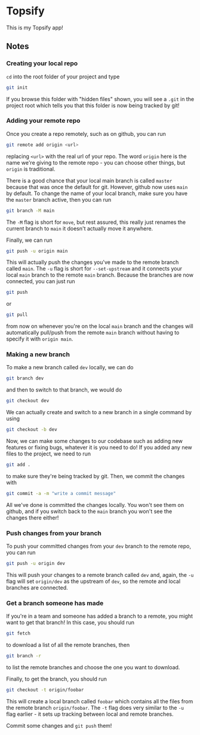 # Topsify

This is my Topsify app!

## Notes

### Creating your local repo

`cd` into the root folder of your project and type

```bash
git init
```

If you browse this folder with "hidden files" shown, you will see a `.git` in
the project root which tells you that this folder is now being tracked by git!

### Adding your remote repo

Once you create a repo remotely, such as on github, you can run

```bash
git remote add origin <url>
```

replacing `<url>` with the real url of your repo. The word `origin` here is the
name we're giving to the remote repo - you can choose other things, but `origin`
is traditional.

There is a good chance that your local main branch is called `master` because
that was once the default for git. However, github now uses `main` by default.
To change the name of your local branch, make sure you have the `master` branch
active, then you can run

```bash
git branch -M main
```

The `-M` flag is short for `move`, but rest assured, this really just renames
the current branch to `main` it doesn't actually move it anywhere.

Finally, we can run

```bash
git push -u origin main
```

This will actually push the changes you've made to the remote branch called
`main`. The `-u` flag is short for `--set-upstream` and it connects your local
`main` branch to the remote `main` branch. Because the branches are now
connected, you can just run

```bash
git push
```

or

```bash
git pull
```

from now on whenever you're on the local `main` branch and the changes will
automatically pull/push from the remote `main` branch without having to specify
it with `origin main`.

### Making a new branch

To make a new branch called `dev` locally, we can do

```bash
git branch dev
```

and then to switch to that branch, we would do

```bash
git checkout dev
```

We can actually create and switch to a new branch in a single command by using

```bash
git checkout -b dev
```

Now, we can make some changes to our codebase such as adding new features or
fixing bugs, whatever it is you need to do! If you added any new files to the
project, we need to run

```bash
git add .
```

to make sure they're being tracked by git. Then, we commit the changes with

```bash
git commit -a -m "write a commit message"
```

All we've done is committed the changes locally. You won't see them on github,
and if you switch back to the `main` branch you won't see the changes there
either!

### Push changes from your branch

To push your committed changes from your `dev` branch to the remote repo, you
can run

```bash
git push -u origin dev
```

This will push your changes to a remote branch called `dev` and, again, the `-u`
flag will set `origin/dev` as the upstream of `dev`, so the remote and local
branches are connected.

### Get a branch someone has made

If you're in a team and someone has added a branch to a remote, you might want
to get that branch! In this case, you should run

```bash
git fetch
```

to download a list of all the remote branches, then

```bash
git branch -r
```

to list the remote branches and choose the one you want to download.

Finally, to get the branch, you should run

```bash
git checkout -t origin/foobar
```

This will create a local branch called `foobar` which contains all the files
from the remote branch `origin/foobar`. The `-t` flag does very similar to the
`-u` flag earlier - it sets up tracking between local and remote branches.

Commit some changes and `git push` them!
